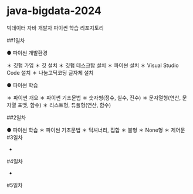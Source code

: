# java-bigdata-2024
빅데이터 자바 개발자 파이썬 학습 리포지토리

##1일차

● 파이썬 개발환경

   ＊ 깃헙 가입
   ＊ 깃 설치
   ＊ 깃헙 데스크탑 설치
   ＊ 파이썬 설치
   ＊ Visual Studio Code 설치
   ＊ 나눔고딕코딩 글자체 설치

● 파이썬 학습

   ＊ 파이썬 개요
   ＊ 파이썬 기초문법
       ＊ 숫자형(정수, 실수, 진수)
       ＊ 문자열형(연산, 문자열 포맷, 함수)
       ＊ 리스트형, 튜플형(연산, 함수)

##2일차

● 파이썬 학습
   ＊ 파이썬 기초문법
       ＊ 딕셔너리, 집합
       ＊ 불형
       ＊ None형
       ＊ 제어문
#3일차

-

#4일차

-

#5일차